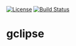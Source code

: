 [![License](https://img.shields.io/badge/License-EPL%201.0-red.svg)](https://opensource.org/licenses/EPL-1.0)
[![Build Status](https://travis-ci.org/michalperlak/gclipse.svg?branch=master)](https://travis-ci.org/michalperlak/gclipse)

# gclipse
